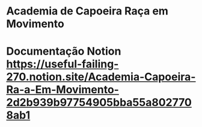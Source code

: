 # Academia de Capoeira Raça em Movimento

# Documentação Notion https://useful-failing-270.notion.site/Academia-Capoeira-Ra-a-Em-Movimento-2d2b939b97754905bba55a8027708ab1
